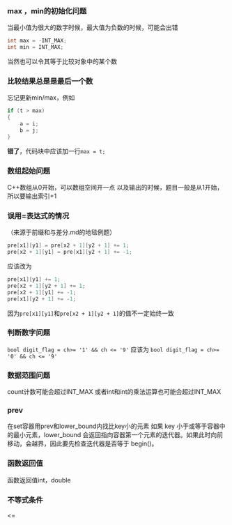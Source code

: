 ### max ，min的初始化问题
当最小值为很大的数字时候，最大值为负数的时候，可能会出错
```C++
int max = -INT_MAX;
int min = INT_MAX;
```
当然也可以令其等于比较对象中的某个数

### 比较结果总是是最后一个数
忘记更新min/max，例如
```c++
if (t > max)
{
    a = i;
    b = j;
}
```
**错了**，代码块中应该加一行`max = t;`

### 数组起始问题
C++数组从0开始，可以数组空间开一点
以及输出的时候，题目一般是从1开始，所以要输出索引+1

### 误用=表达式的情况
（来源于前缀和与差分.md的地毯例题）
```c++
pre[x1][y1] = pre[x2 + 1][y2 + 1] += 1;
pre[x2 + 1][y1] = pre[x1][y2 + 1] += -1;
```
应该改为
```c++
pre[x1][y1] += 1;
pre[x2 + 1][y2 + 1] += 1;
pre[x2 + 1][y1] += -1;
pre[x1][y2 + 1] += -1;
```
因为`pre[x1][y1]`和`pre[x2 + 1][y2 + 1]`的值不一定始终一致

### 判断数字问题
`bool digit_flag = ch>= '1' && ch <= '9'`
应该为
`bool digit_flag = ch>= '0' && ch <= '9'`

### 数据范围问题
count计数可能会超过INT_MAX
或者int和int的乘法运算也可能会超过INT_MAX

### prev
在set容器用prev和lower_bound内找比key小的元素
如果 key 小于或等于容器中的最小元素，lower_bound 会返回指向容器第一个元素的迭代器。如果此时向前移动，会越界，因此要先检查迭代器是否等于 begin()。

### 函数返回值
函数返回值int，double

### 不等式条件
<=